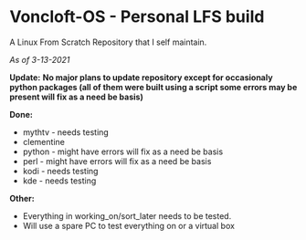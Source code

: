 # Voncloft-OS - Personal LFS build

A Linux From Scratch Repository that I self maintain.

_As of 3-13-2021_

**Update:**
**No major plans to update repository except for occasionaly python packages (all of them were built using a script
some errors may be present will fix as a need be basis)**

**Done:**
- mythtv - needs testing
- clementine
- python - might have errors will fix as a need be basis
- perl - might have errors will fix as a need be basis
- kodi - needs testing
- kde - needs testing

**Other:**
- Everything in working_on/sort_later needs to be tested.
- Will use a spare PC to test everything on or a virtual box
